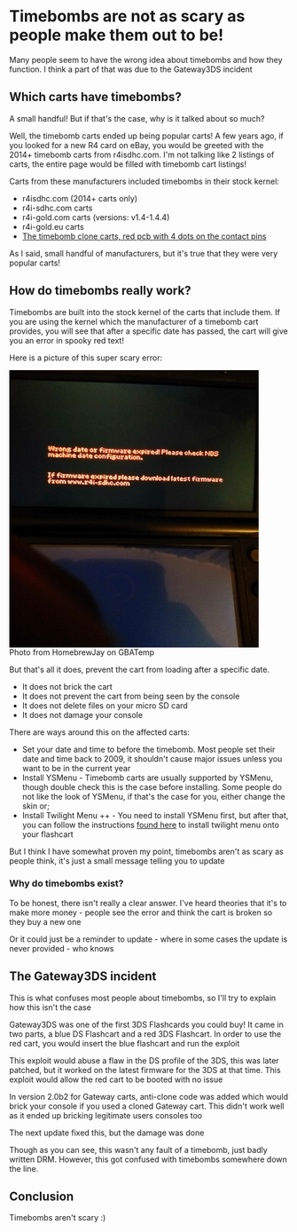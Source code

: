 <h1>Timebombs are not as scary as people make them out to be!</h1>

Many people seem to have the wrong idea about timebombs and how they function. I think a part of that was due to the Gateway3DS incident

## Which carts have timebombs?

A small handful! But if that's the case, why is it talked about so much?

Well, the timebomb carts ended up being popular carts! A few years ago, if you looked for a new R4 card on eBay, you would be greeted with the 2014+ timebomb carts from r4isdhc.com. I'm not talking like 2 listings of carts, the entire page would be filled with timebomb cart listings!

Carts from these manufacturers included timebombs in their stock kernel:

* r4isdhc.com (2014+ carts only)
* r4i-sdhc.com carts
* r4i-gold.com carts (versions: v1.4-1.4.4)
* r4i-gold.eu carts
* [The timebomb clone carts, red pcb with 4 dots on the contact pins](https://i.imgur.com/8vQjh5R.png)

As I said, small handful of manufacturers, but it's true that they were very popular carts!

## How do timebombs really work?

Timebombs are built into the stock kernel of the carts that include them. If you are using the kernel which the manufacturer of a timebomb cart provides, you will see that after a specific date has passed, the cart will give you an error in spooky red text!

Here is a picture of this super scary error:

<img src="./_media/timebomb.jpg" style="display: block;" width="450px" height="500px">
Photo from HomebrewJay on GBATemp

But that's all it does, prevent the cart from loading after a specific date.

* It does not brick the cart
* It does not prevent the cart from being seen by the console
* It does not delete files on your micro SD card
* It does not damage your console

There are ways around this on the affected carts:

* Set your date and time to before the timebomb. Most people set their date and time back to 2009, it shouldn't cause major issues unless you want to be in the current year
* Install YSMenu - Timebomb carts are usually supported by YSMenu, though double check this is the case before installing. Some people do not like the look of YSMenu, if that's the case for you, either change the skin or;
* Install Twilight Menu ++ - You need to install YSMenu first, but after that, you can follow the instructions [found here](https://wiki.ds-homebrew.com/twilightmenu/installing-flashcard) to install twilight menu onto your flashcart

But I think I have somewhat proven my point, timebombs aren't as scary as people think, it's just a small message telling you to update

### Why do timebombs exist?

To be honest, there isn't really a clear answer. I've heard theories that it's to make more money - people see the error and think the cart is broken so they buy a new one

Or it could just be a reminder to update - where in some cases the update is never provided - who knows

## The Gateway3DS incident

This is what confuses most people about timebombs, so I'll try to explain how this isn't the case

Gateway3DS was one of the first 3DS Flashcards you could buy! It came in two parts, a blue DS Flashcart and a red 3DS Flashcart. In order to use the red cart, you would insert the blue flashcart and run the exploit

This exploit would abuse a flaw in the DS profile of the 3DS, this was later patched, but it worked on the latest firmware for the 3DS at that time. This exploit would allow the red cart to be booted with no issue

In version 2.0b2 for Gateway carts, anti-clone code was added which would brick your console if you used a cloned Gateway cart. This didn't work well as it ended up bricking legitimate users consoles too

The next update fixed this, but the damage was done

Though as you can see, this wasn't any fault of a timebomb, just badly written DRM. However, this got confused with timebombs somewhere down the line.

## Conclusion

Timebombs aren't scary :)
